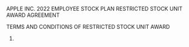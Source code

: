 APPLE INC.
2022 EMPLOYEE STOCK PLAN
RESTRICTED STOCK UNIT AWARD AGREEMENT

TERMS AND CONDITIONS OF RESTRICTED STOCK UNIT AWARD

1.